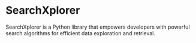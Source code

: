 # SearchXplorer
SearchXplorer is a Python library that empowers developers with powerful search algorithms for efficient data exploration and retrieval.
